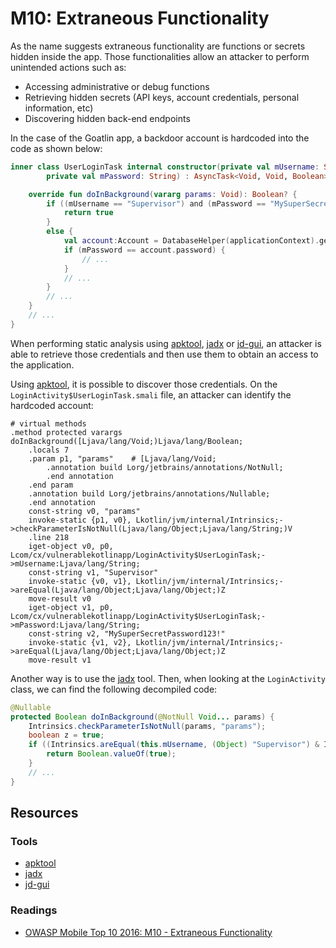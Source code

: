 M10: Extraneous Functionality
=============================

As the name suggests extraneous functionality are functions or secrets hidden
inside the app. Those functionalities allow an attacker to perform unintended
actions such as:

* Accessing administrative or debug functions
* Retrieving hidden secrets (API keys, account credentials, personal
  information, etc)
* Discovering hidden back-end endpoints

In the case of the Goatlin app, a backdoor account is hardcoded into the
code as shown below:

```kotlin
inner class UserLoginTask internal constructor(private val mUsername: String,
        private val mPassword: String) : AsyncTask<Void, Void, Boolean>() {

    override fun doInBackground(vararg params: Void): Boolean? {
        if ((mUsername == "Supervisor") and (mPassword == "MySuperSecretPassword123!")){
            return true
        }
        else {
            val account:Account = DatabaseHelper(applicationContext).getAccount(mUsername)
            if (mPassword == account.password) {
                // ...
            }
            // ...
        }
        // ...
    }
    // ...
}
```

When performing static analysis using [apktool][1], [jadx][2] or [jd-gui][3], an
attacker is able to retrieve those credentials and then use them to obtain an
access to the application.

Using [apktool][1], it is possible to discover those credentials. On the
`LoginActivity$UserLoginTask.smali` file, an attacker can identify the hardcoded
account:

```
# virtual methods
.method protected varargs doInBackground([Ljava/lang/Void;)Ljava/lang/Boolean;
    .locals 7
    .param p1, "params"    # [Ljava/lang/Void;
        .annotation build Lorg/jetbrains/annotations/NotNull;
        .end annotation
    .end param
    .annotation build Lorg/jetbrains/annotations/Nullable;
    .end annotation
    const-string v0, "params"
    invoke-static {p1, v0}, Lkotlin/jvm/internal/Intrinsics;->checkParameterIsNotNull(Ljava/lang/Object;Ljava/lang/String;)V
    .line 218
    iget-object v0, p0, Lcom/cx/vulnerablekotlinapp/LoginActivity$UserLoginTask;->mUsername:Ljava/lang/String;
    const-string v1, "Supervisor"
    invoke-static {v0, v1}, Lkotlin/jvm/internal/Intrinsics;->areEqual(Ljava/lang/Object;Ljava/lang/Object;)Z
    move-result v0
    iget-object v1, p0, Lcom/cx/vulnerablekotlinapp/LoginActivity$UserLoginTask;->mPassword:Ljava/lang/String;
    const-string v2, "MySuperSecretPassword123!"
    invoke-static {v1, v2}, Lkotlin/jvm/internal/Intrinsics;->areEqual(Ljava/lang/Object;Ljava/lang/Object;)Z
    move-result v1
```

Another way is to use the [jadx][2] tool. Then, when looking at the
`LoginActivity` class, we can find the following decompiled code:

```java
@Nullable
protected Boolean doInBackground(@NotNull Void... params) {
    Intrinsics.checkParameterIsNotNull(params, "params");
    boolean z = true;
    if ((Intrinsics.areEqual(this.mUsername, (Object) "Supervisor") & Intrinsics.areEqual(this.mPassword, (Object) "MySuperSecretPassword123!")) != 0) {
        return Boolean.valueOf(true);
    }
    // ...
}
```

## Resources

### Tools

* [apktool][1]
* [jadx][2]
* [jd-gui][3]

### Readings

* [OWASP Mobile Top 10 2016: M10 - Extraneous Functionality][4]

[1]: https://github.com/skylot/jadx
[2]: http://jd.benow.ca/
[3]: https://ibotpeaches.github.io/Apktool/
[4]: https://www.owasp.org/index.php/Mobile_Top_10_2016-M10-Extraneous_Functionality

